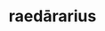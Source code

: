 ---
title: raedārarius
meaning: coachman, driver
pos: noun
stem: raedārari
genend: ī
abbgender: m.
abbgender2: masc.
gender: masculine
declension: second
six: y
---